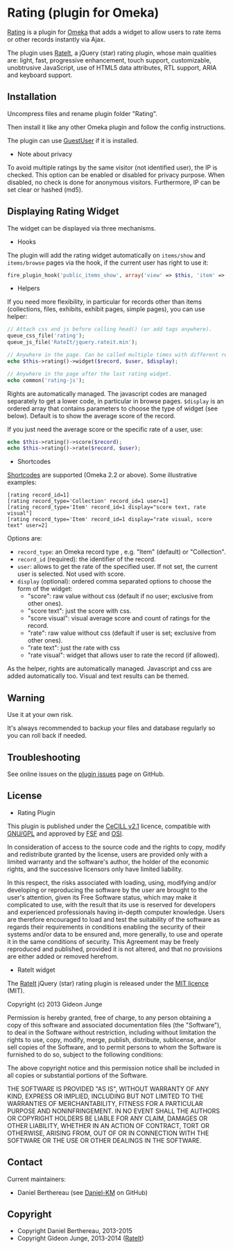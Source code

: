 Rating (plugin for Omeka)
=========================

[Rating] is a plugin for [Omeka] that adds a widget to allow users to rate items
or other records instantly via Ajax.

The plugin uses [RateIt], a jQuery (star) rating plugin, whose main qualities
are: light, fast, progressive enhancement, touch support, customizable,
unobtrusive JavaScript, use of HTML5 data attributes, RTL support, ARIA and
keyboard support.


Installation
------------

Uncompress files and rename plugin folder "Rating".

Then install it like any other Omeka plugin and follow the config instructions.

The plugin can use [GuestUser] if it is installed.

* Note about privacy

To avoid multiple ratings by the same visitor (not identified user), the IP is
checked. This option can be enabled or disabled for privacy purpose. When
disabled, no check is done for anonymous visitors. Furthermore, IP can be set
clear or hashed (md5).


Displaying Rating Widget
------------------------

The widget can be displayed via three mechanisms.

* Hooks

The plugin will add the rating widget automatically on `items/show` and
`items/browse` pages via the hook, if the current user has right to use it:

```php
fire_plugin_hook('public_items_show', array('view' => $this, 'item' => $item));
```

* Helpers

If you need more flexibility, in particular for records other than items
(collections, files, exhibits, exhibit pages, simple pages), you can use helper:

```php
// Attach css and js before calling head() (or add tags anywhere).
queue_css_file('rating');
queue_js_file('RateIt/jquery.rateit.min');

// Anywhere in the page. Can be called multiple times with different records.
echo $this->rating()->widget($record, $user, $display);

// Anywhere in the page after the last rating widget.
echo common('rating-js');
```

Rights are automatically managed. The javascript codes are managed separately to
get a lower code, in particular in browse pages. `$display` is an ordered array
that contains parameters to choose the type of widget (see below). Default is to
show the average score of the record.

If you just need the average score or the specific rate of a user, use:

```php
echo $this->rating()->score($record);
echo $this->rating()->rate($record, $user);
```

* Shortcodes

[Shortcodes] are supported (Omeka 2.2 or above). Some illustrative examples:

```
[rating record_id=1]
[rating record_type='Collection' record_id=1 user=1]
[rating record_type='Item' record_id=1 display="score text, rate visual"]
[rating record_type='Item' record_id=1 display="rate visual, score text" user=2]
```

Options are:
- `record_type`: an Omeka record type , e.g. "Item" (default) or "Collection".
- `record_id` (required): the identifier of the record.
- `user`: allows to get the rate of the specified user. If not set, the current
user is selected. Not used with score.
- `display` (optional): ordered comma separated options to choose the
form of the widget:
  - "score": raw value without css (default if no user; exclusive from other
  ones).
  - "score text": just the score with css.
  - "score visual": visual average score and count of ratings for the record.
  - "rate": raw value without css (default if user is set; exclusive from other
  ones).
  - "rate text": just the rate with css
  - "rate visual": widget that allows user to rate the record (if allowed).

As the helper, rights are automatically managed. Javascript and css are added
automatically too. Visual and text results can be themed.


Warning
-------

Use it at your own risk.

It's always recommended to backup your files and database regularly so you can
roll back if needed.


Troubleshooting
---------------

See online issues on the [plugin issues] page on GitHub.


License
-------

* Rating Plugin

This plugin is published under the [CeCILL v2.1] licence, compatible with
[GNU/GPL] and approved by [FSF] and [OSI].

In consideration of access to the source code and the rights to copy, modify and
redistribute granted by the license, users are provided only with a limited
warranty and the software's author, the holder of the economic rights, and the
successive licensors only have limited liability.

In this respect, the risks associated with loading, using, modifying and/or
developing or reproducing the software by the user are brought to the user's
attention, given its Free Software status, which may make it complicated to use,
with the result that its use is reserved for developers and experienced
professionals having in-depth computer knowledge. Users are therefore encouraged
to load and test the suitability of the software as regards their requirements
in conditions enabling the security of their systems and/or data to be ensured
and, more generally, to use and operate it in the same conditions of security.
This Agreement may be freely reproduced and published, provided it is not
altered, and that no provisions are either added or removed herefrom.


* RateIt widget

The [RateIt] jQuery (star) rating plugin is released under the [MIT licence] (MIT).

Copyright (c) 2013 Gideon Junge

Permission is hereby granted, free of charge, to any person obtaining a copy of
this software and associated documentation files (the "Software"), to deal in
the Software without restriction, including without limitation the rights to
use, copy, modify, merge, publish, distribute, sublicense, and/or sell copies of
the Software, and to permit persons to whom the Software is furnished to do so,
subject to the following conditions:

The above copyright notice and this permission notice shall be included in all
copies or substantial portions of the Software.

THE SOFTWARE IS PROVIDED "AS IS", WITHOUT WARRANTY OF ANY KIND, EXPRESS OR
IMPLIED, INCLUDING BUT NOT LIMITED TO THE WARRANTIES OF MERCHANTABILITY, FITNESS
FOR A PARTICULAR PURPOSE AND NONINFRINGEMENT. IN NO EVENT SHALL THE AUTHORS OR
COPYRIGHT HOLDERS BE LIABLE FOR ANY CLAIM, DAMAGES OR OTHER LIABILITY, WHETHER
IN AN ACTION OF CONTRACT, TORT OR OTHERWISE, ARISING FROM, OUT OF OR IN
CONNECTION WITH THE SOFTWARE OR THE USE OR OTHER DEALINGS IN THE SOFTWARE.


Contact
-------

Current maintainers:

* Daniel Berthereau (see [Daniel-KM] on GitHub)


Copyright
---------

* Copyright Daniel Berthereau, 2013-2015
* Copyright Gideon Junge, 2013-2014 ([RateIt])


[Omeka]: https://omeka.org
[RateIt]: https://rateit.codeplex.com
[Rating]: https://github.com/Daniel-KM/Rating
[Shortcodes]: http://omeka.org/codex/Shortcodes
[plugin issues]: https://github.com/Daniel-KM/Rating/issues
[GuestUser]: https://github.com/omeka/plugin-GuestUser
[CeCILL v2.1]: http://www.cecill.info/licences/Licence_CeCILL_V2.1-en.html
[GNU/GPL]: https://www.gnu.org/licenses/gpl-3.0.html
[FSF]: https://www.fsf.org
[OSI]: http://opensource.org
[MIT licence]: http://opensource.org/licenses/MIT
[Daniel-KM]: https://github.com/Daniel-KM "Daniel Berthereau"
